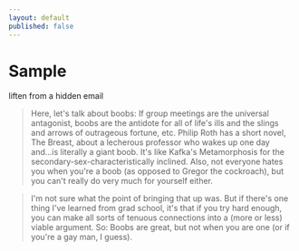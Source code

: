 ```yaml
---
layout: default
published: false
---
```


# Sample

liften from a hidden email

>Here, let's talk about boobs:  If group meetings are the universal antagonist, boobs are the antidote for all of life's ills and the slings and arrows of outrageous fortune, etc.  Philip Roth has a short novel, The Breast, about a lecherous professor who wakes up one day and...is literally a giant boob.  It's like Kafka's Metamorphosis for the secondary-sex-characteristically inclined.  Also, not everyone hates you when you're a boob (as opposed to Gregor the cockroach), but you can't really do very much for yourself either.

>I'm not sure what the point of bringing that up was.  But if there's one thing I've learned from grad school, it's that if you try hard enough, you can make all sorts of tenuous connections into a (more or less) viable argument.  So:  Boobs are great, but not when you are one (or if you're a gay man, I guess).